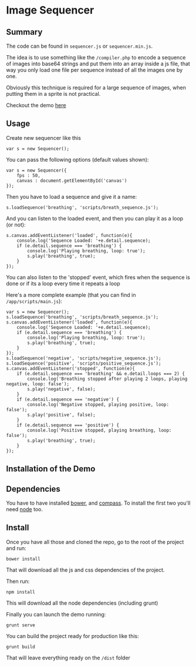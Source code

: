 # Image Sequencer

## Summary

The code can be found in `sequencer.js` or `sequencer.min.js`.

The idea is to use something like the `/compiler.php` to encode a sequence of images into base64 strings and
put them into an array inside a js file, that way you only load one file per sequence instead of all the images one by one.

Obviously this technique is required for a large sequence of images, when putting them in a sprite is not practical.

Checkout the demo [here](http://www.martiplanellas.info/sequencer/)

## Usage

Create new sequencer like this

`var s = new Sequencer();`

You can pass the following options (default values shown):

    var s = new Sequencer({
        fps : 50,
        canvas : document.getElementById('canvas')
    });

Then you have to load a sequence and give it a name:

    s.loadSequence('breathing', 'scripts/breath_sequence.js');
    
And you can listen to the loaded event, and then you can play it as a loop (or not):

    s.canvas.addEventListener('loaded', function(e){
        console.log('Sequence Loaded: '+e.detail.sequence);
        if (e.detail.sequence === 'breathing') {
            console.log('Playing breathing, loop: true');
            s.play('breathing', true);
        } 
    });

You can also listen to the 'stopped' event, which fires when the sequence is done or if its
a loop every time it repeats a loop 

Here's a more complete example (that you can find in `/app/scripts/main.js`):

    var s = new Sequencer();
    s.loadSequence('breathing', 'scripts/breath_sequence.js');
    s.canvas.addEventListener('loaded', function(e){
        console.log('Sequence Loaded: '+e.detail.sequence);
        if (e.detail.sequence === 'breathing') {
            console.log('Playing breathing, loop: true');
            s.play('breathing', true);
        } 
    });
    s.loadSequence('negative', 'scripts/negative_sequence.js');
    s.loadSequence('positive', 'scripts/positive_sequence.js');
    s.canvas.addEventListener('stopped', function(e){
        if (e.detail.sequence === 'breathing' && e.detail.loops === 2) {
            console.log('Breathing stopped after playing 2 loops, playing negative, loop: false');
            s.play('negative', false);
        }
        if (e.detail.sequence === 'negative') {
            console.log('Negative stopped, playing positive, loop: false');
            s.play('positive', false);
        }
        if (e.detail.sequence === 'positive') {
            console.log('Positive stopped, playing breathing, loop: false');
            s.play('breathing', true);
        }
    });


## Installation of the Demo


Dependencies
------------

You have to have installed [bower](http://bower.io/), and [compass](http://compass-style.org/install/). To install the first two you'll need [node](http://nodejs.org/) too.

Install
-------

Once you have all those and cloned the repo, go to the root of the project and run:

    bower install
    
That will download all the js and css dependencies of the project.

Then run:

    npm install
    
This will download all the node dependencies (including grunt)

Finally you can launch the demo running:

    grunt serve
    
You can build the project ready for production like this:

    grunt build
    
That will leave everything ready on the `/dist` folder
